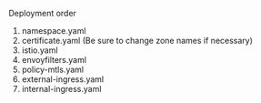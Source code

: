Deployment order
1.  namespace.yaml
2.  certificate.yaml (Be sure to change zone names if necessary)
3.  istio.yaml
4.  envoyfilters.yaml
5.  policy-mtls.yaml
6.  external-ingress.yaml
7.  internal-ingress.yaml
